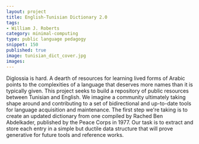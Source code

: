 ```yaml
---
layout: project
title: English-Tunisian Dictionary 2.0
tags:
- William J. Roberts
category: minimal-computing
type: public language pedagogy
snippet: 150
published: true
image: tunisian_dict_cover.jpg
images:
---
```


Diglossia is hard. A dearth of resources for learning lived forms of Arabic points to the complexities of a language that deserves more names than it is typically given. This project seeks to build a repository of public resources between Tunisian and English. We imagine a community ultimately taking shape around and contributing to a set of bidirectional and up-to-date tools for language acquisition and maintenance. The first step we're taking is to create an updated dictionary from one compiled by Rached Ben Abdelkader, published by the Peace Corps in 1977. Our task is to extract and store each entry in a simple but ductile data structure that will prove generative for future tools and reference works. 